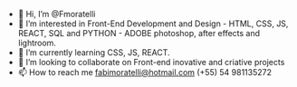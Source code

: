 - 👋 Hi, I’m @Fmoratelli
- 👀 I’m interested in Front-End Development and Design - HTML, CSS, JS, REACT, SQL and PYTHON - ADOBE photoshop, after effects and lightroom.
- 🌱 I’m currently learning CSS, JS, REACT.
- 💞️ I’m looking to collaborate on Front-end inovative and criative projects
- 📫 How to reach me fabimoratelli@hotmail.com (+55) 54 981135272

<!---
Fmoratelli/Fmoratelli is a ✨ special ✨ repository because its `README.md` (this file) appears on your GitHub profile.
You can click the Preview link to take a look at your changes.
--->
